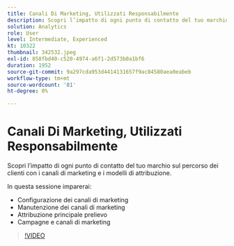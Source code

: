 ```yaml
---
title: Canali Di Marketing, Utilizzati Responsabilmente
description: Scopri l’impatto di ogni punto di contatto del tuo marchio sul percorso dei clienti con i canali di marketing e i modelli di attribuzione. In questa sessione... (Le descrizioni devono essere comprese tra 60 e 160 caratteri)
solution: Analytics
role: User
level: Intermediate, Experienced
kt: 10322
thumbnail: 342532.jpeg
exl-id: 858fbd40-c520-4974-a6f1-2d573b0a1bf6
duration: 1952
source-git-commit: 9a297cda953d4414131657f9ac84580aea0eabeb
workflow-type: tm+mt
source-wordcount: '81'
ht-degree: 0%

---
```


# Canali Di Marketing, Utilizzati Responsabilmente

Scopri l’impatto di ogni punto di contatto del tuo marchio sul percorso dei clienti con i canali di marketing e i modelli di attribuzione.

In questa sessione imparerai:

* Configurazione dei canali di marketing
* Manutenzione dei canali di marketing
* Attribuzione principale prelievo
* Campagne e canali di marketing

>[!VIDEO](https://video.tv.adobe.com/v/342532/?quality=12&learn=on)
